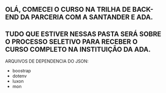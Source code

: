 OLÁ, COMECEI O CURSO NA TRILHA DE BACK-END DA PARCERIA COM A SANTANDER E ADA. 
---
TUDO QUE ESTIVER NESSAS PASTA SERÁ SOBRE O PROCESSO SELETIVO PARA RECEBER O CURSO COMPLETO NA INSTITUIÇÃO DA ADA.
--
ARQUIVOS DE DEPENDENCIA DO JSON: 
-  boostrap
-  dotenv
-  luxon
-  mon